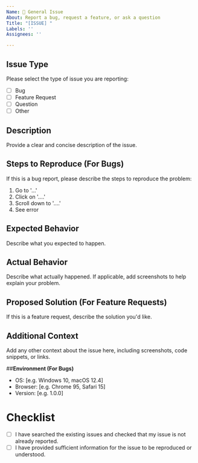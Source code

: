 ```yaml
---
Name: 📝 General Issue
About: Report a bug, request a feature, or ask a question
Title: "[ISSUE] "
Labels: ''
Assignees: ''

---
```


## **Issue Type**
Please select the type of issue you are reporting:
- [ ] Bug
- [ ] Feature Request
- [ ] Question
- [ ] Other

## **Description**
Provide a clear and concise description of the issue.

## **Steps to Reproduce (For Bugs)**
If this is a bug report, please describe the steps to reproduce the problem:
1. Go to '...'
2. Click on '....'
3. Scroll down to '....'
4. See error

## **Expected Behavior**
Describe what you expected to happen.

## **Actual Behavior**
Describe what actually happened. If applicable, add screenshots to help explain your problem.

## **Proposed Solution (For Feature Requests)**
If this is a feature request, describe the solution you'd like.

## **Additional Context**
Add any other context about the issue here, including screenshots, code snippets, or links.

##**Environment (For Bugs)**
- OS: [e.g. Windows 10, macOS 12.4]
- Browser: [e.g. Chrome 95, Safari 15]
- Version: [e.g. 1.0.0]

# **Checklist**
- [ ] I have searched the existing issues and checked that my issue is not already reported.
- [ ] I have provided sufficient information for the issue to be reproduced or understood.

